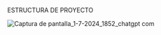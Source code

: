  ESTRUCTURA DE PROYECTO


![Captura de pantalla_1-7-2024_1852_chatgpt com](https://github.com/darioverdun/PROYECTO-DETECCION-DE-FALLA/assets/143291888/6da32245-33f7-4778-b5d8-7b1ecd341fd8)
